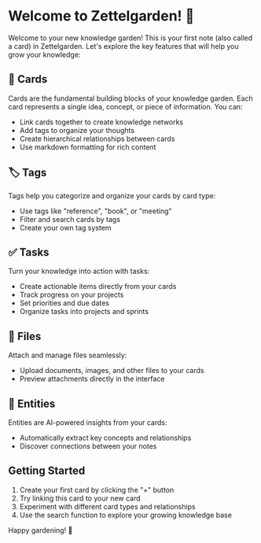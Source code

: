 # Welcome to Zettelgarden! 🌱

Welcome to your new knowledge garden! This is your first note (also called a card) in Zettelgarden. Let's explore the key features that will help you grow your knowledge:

## 📝 Cards
Cards are the fundamental building blocks of your knowledge garden. Each card represents a single idea, concept, or piece of information. You can:
- Link cards together to create knowledge networks
- Add tags to organize your thoughts
- Create hierarchical relationships between cards
- Use markdown formatting for rich content

## 🏷️ Tags
Tags help you categorize and organize your cards by card type:
- Use tags like "reference", "book", or "meeting"
- Filter and search cards by tags
- Create your own tag system

## ✅ Tasks
Turn your knowledge into action with tasks:
- Create actionable items directly from your cards
- Track progress on your projects
- Set priorities and due dates
- Organize tasks into projects and sprints

## 📁 Files
Attach and manage files seamlessly:
- Upload documents, images, and other files to your cards
- Preview attachments directly in the interface

## 🤖 Entities
Entities are AI-powered insights from your cards:
- Automatically extract key concepts and relationships
- Discover connections between your notes

## Getting Started
1. Create your first card by clicking the "+" button
2. Try linking this card to your new card
3. Experiment with different card types and relationships
4. Use the search function to explore your growing knowledge base

Happy gardening! 🌿
